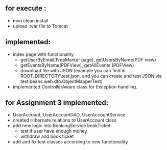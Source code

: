 ## for execute :
- mvn clean install
- upload .war file to Tomcat
## implemented:
- index page with functionality
    - getUserByEmail(FreeMarker page), getUsersByName(PDF view)
    - getEventsByName(PDFView), getAllEvents (PDFView)
    - download file with JSON (example you can find in ROOT_DIRECTORY\test.json, and you can create and test JSON via test.beans.web.dto.ObjectMapperTest)
- implemented ControllerAware class for Exception handling.
## for Assignment 3 implemented:
- UserAccount, UserAccountDAO, UserAccountService
- created Hibernate relations to UserAccount class
- add new logic into BookingService.bookTicket
    - test if user have enough money
    - withdraw and book ticket
- add and fix test classes according to new functionality   
